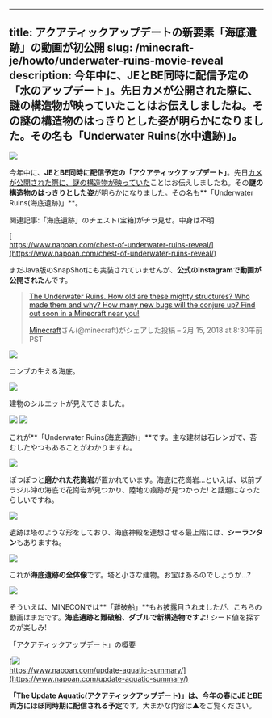 
---
title: アクアティックアップデートの新要素「海底遺跡」の動画が初公開
slug: /minecraft-je/howto/underwater-ruins-movie-reveal
description: 今年中に、JEとBE同時に配信予定の「水のアップデート」。先日カメが公開された際に、謎の構造物が映っていたことはお伝えしましたね。その謎の構造物のはっきりとした姿が明らかになりました。その名も「Underwater Ruins(水中遺跡)」。
---

![](https://cdn-ak.f.st-hatena.com/images/fotolife/s/sasigume/20210208/20210208124102.png)

今年中に、**JEとBE同時に配信予定の「アクアティックアップデート」**。先日[カメが公開された際に、謎の構造物が映っていた](https://www.napoan.com/turtle-and-secret-structure-reveal/)ことはお伝えしましたね。その**謎の構造物のはっきりとした姿**が明らかになりました。その名も**「Underwater Ruins(海底遺跡)」**。

関連記事:「海底遺跡」のチェスト(宝箱)がチラ見せ。中身は不明

[  
https://www.napoan.com/chest-of-underwater-ruins-reveal/](https://www.napoan.com/chest-of-underwater-ruins-reveal/)

まだJava版のSnapShotにも実装されていませんが、**公式のInstagramで動画が公開された**んです。

> [The Underwater Ruins. How old are these mighty structures? Who made them and why? How many new bugs will the conjure up? Find out soon in a Minecraft near you!](https://www.instagram.com/p/BfOVzs6D5gw/)
> 
> [Minecraft](https://www.instagram.com/minecraft/)さん(@minecraft)がシェアした投稿 – 2月 15, 2018 at 8:30午前 PST

![](https://cdn-ak.f.st-hatena.com/images/fotolife/s/sasigume/20210208/20210208114835.png)

コンブの生える海底。

![](https://cdn-ak.f.st-hatena.com/images/fotolife/s/sasigume/20210208/20210208114839.png)

建物のシルエットが見えてきました。

![](https://cdn-ak.f.st-hatena.com/images/fotolife/s/sasigume/20210208/20210208114843.png) ![](https://cdn-ak.f.st-hatena.com/images/fotolife/s/sasigume/20210208/20210208114847.png)

これが**「Underwater Ruins(海底遺跡)」**です。主な建材は石レンガで、苔むしたやつもあることがわかりますね。

![](https://cdn-ak.f.st-hatena.com/images/fotolife/s/sasigume/20210208/20210208114851.png)

ぽつぽつと**磨かれた花崗岩**が置かれています。海底に花崗岩…といえば、以前ブラジル沖の海底で花崗岩が見つかり、陸地の痕跡が見つかった! と話題になったらしいですね。

![](https://cdn-ak.f.st-hatena.com/images/fotolife/s/sasigume/20210208/20210208114857.png)

遺跡は塔のような形をしており、海底神殿を連想させる最上階には、**シーランタン**もありますね。

![](https://cdn-ak.f.st-hatena.com/images/fotolife/s/sasigume/20210208/20210208114902.png)

これが**海底遺跡の全体像**です。塔と小さな建物。お宝はあるのでしょうか…?

![](https://cdn-ak.f.st-hatena.com/images/fotolife/s/sasigume/20210208/20210208123242.png)

そういえば、MINECONでは**「難破船」**もお披露目されましたが、こちらの動画はまだです。**海底遺跡と難破船、ダブルで新構造物ですよ!** シード値を探すのが楽しみ!

「アクアティックアップデート」の概要

[![](https://cdn-ak.f.st-hatena.com/images/fotolife/s/sasigume/20210208/20210208090329.png)  
https://www.napoan.com/update-aquatic-summary/](https://www.napoan.com/update-aquatic-summary/)

**「The Update Aquatic(アクアティックアップデート)」**は、今年の春に**JEとBE両方にほぼ同時期に配信される予定**です。大まかな内容は▲をご覧ください。
